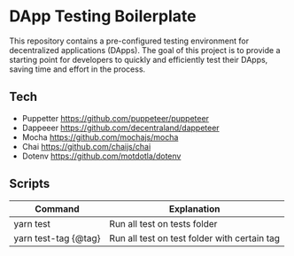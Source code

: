 # DApp Testing Boilerplate

This repository contains a pre-configured testing environment for decentralized applications (DApps). The goal of this project is to provide a starting point for developers to quickly and efficiently test their DApps, saving time and effort in the process.

## Tech

-   Puppetter https://github.com/puppeteer/puppeteer
-   Dappeeer https://github.com/decentraland/dappeteer
-   Mocha https://github.com/mochajs/mocha
-   Chai https://github.com/chaijs/chai
-   Dotenv https://github.com/motdotla/dotenv

## Scripts

| Command              | Explanation                                  |
| -------------------- | -------------------------------------------- |
| yarn test            | Run all test on tests folder                 |
| yarn test-tag {@tag} | Run all test on test folder with certain tag |
